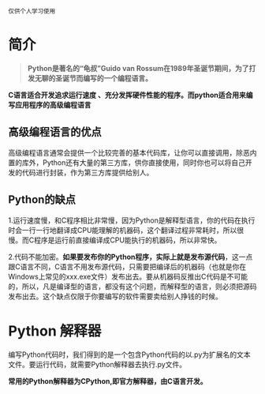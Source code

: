     仅供个人学习使用
# 简介
>**Python是著名的“龟叔”Guido van Rossum在1989年圣诞节期间，为了打发无聊的圣诞节而编写的一个编程语言。**

**C语言适合开发追求运行速度 、充分发挥硬件性能的程序。而python适合用来编写应用程序的高级编程语言**
## 高级编程语言的优点
高级编程语言通常会提供一个比较完善的基本代码库，让你可以直接调用，除恶内置的库外，Python还有大量的第三方库，供你直接使用，同时你也可以将自己开发的代码进行封装，作为第三方库提供给别人。
## Python的缺点

1.运行速度慢，和C程序相比非常慢，因为Python是解释型语言，你的代码在执行时会一行一行地翻译成CPU能理解的机器码，这个翻译过程非常耗时，所以很慢。而C程序是运行前直接编译成CPU能执行的机器码，所以非常快。


2.代码不能加密。**如果要发布你的Python程序，实际上就是发布源代码**，这一点跟C语言不同，C语言不用发布源代码，只需要把编译后的机器码（也就是你在Windows上常见的xxx.exe文件）发布出去。要从机器码反推出C代码是不可能的，所以，凡是编译型的语言，都没有这个问题，而解释型的语言，则必须把源码发布出去。这个缺点仅限于你要编写的软件需要卖给别人挣钱的时候。
# Python 解释器

编写Python代码时，我们得到的是一个包含Python代码的以.py为扩展名的文本文件。要运行代码，就需要Python解释器去执行.py文件。
   
**常用的Python解释器为CPython,即官方解释器，由C语言开发。**
